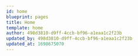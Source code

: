 ```yaml
---
id: home
blueprint: pages
title: Home
template: home
author: 498d3810-d9ff-4ccb-bf96-a1eaa1c2f23b
updated_by: 498d3810-d9ff-4ccb-bf96-a1eaa1c2f23b
updated_at: 1698675070
---
```

